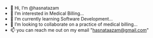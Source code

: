 - 👋 Hi, I’m @hasnatazam
- 👀 I’m interested in Medical Billing...
- 🌱 I’m currently learning Software Development...
- 💞️ I’m looking to collaborate on a practice of medical billing...
- 📫 you can reach me out on my email "hasnataazam@gmail.com"

<!---
hasnatazam/hasnatazam is a ✨ special ✨ repository because its `README.md` (this file) appears on your GitHub profile.
You can click the Preview link to take a look at your changes.
--->
